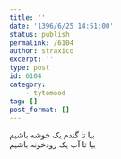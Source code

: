 ```yaml
---
title: ''
date: '1396/6/25 14:51:00'
status: publish
permalink: /6104
author: straxico
excerpt: ''
type: post
id: 6104
category:
    - tytomood
tag: []
post_format: []
---
```

‏بیا تا گندم یک خوشه باشیم  
بیا تا آب یک رودخونه باشیم